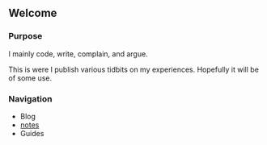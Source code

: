 ## Welcome

### Purpose
I mainly code, write, complain, and argue.

This is were I publish various tidbits on my experiences. 
Hopefully it will be of some use.

### Navigation
- Blog
- [notes](Notes)
- Guides
